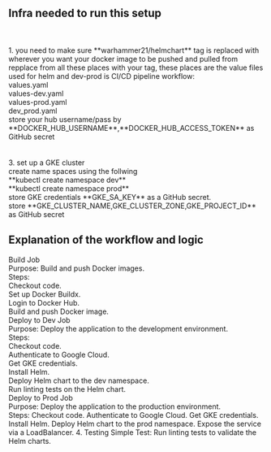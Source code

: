 ## Infra needed to run this setup
<br/>
<br/>
1. you need to make sure **warhammer21/helmchart** tag is replaced with wherever you want your docker image to be pushed and pulled from <br />
repplace from all these places with your tag, these places are the value files used for helm and dev-prod is CI/CD pipeline workflow: <br/>
values.yaml <br />
values-dev.yaml <br />
values-prod.yaml <br />
dev_prod.yaml <br />
store your hub username/pass by **DOCKER_HUB_USERNAME**,**DOCKER_HUB_ACCESS_TOKEN** as GitHub secret  <br />
<br/>
<br/>
3. set up a GKE cluster <br />
create name spaces using the follwing <br />
**kubectl create namespace dev** <br />
**kubectl create namespace prod** <br />
store GKE credentials **GKE_SA_KEY** as a GitHub secret. <br/>
store **GKE_CLUSTER_NAME,GKE_CLUSTER_ZONE,GKE_PROJECT_ID**  as GitHub secret

## Explanation of the workflow and logic 

Build Job <br />
Purpose: Build and push Docker images. <br />
Steps: <br />
Checkout code. <br />
Set up Docker Buildx. <br />
Login to Docker Hub. <br />
Build and push Docker image. <br />
Deploy to Dev Job <br />
Purpose: Deploy the application to the development environment. <br />
Steps: <br /> 
Checkout code. <br />
Authenticate to Google Cloud. <br />
Get GKE credentials. <br />
Install Helm. <br />
Deploy Helm chart to the dev namespace. <br />
Run linting tests on the Helm chart. <br />
Deploy to Prod Job <br /> 
Purpose: Deploy the application to the production environment.<br />
Steps: 
Checkout code.
Authenticate to Google Cloud.
Get GKE credentials.
Install Helm.
Deploy Helm chart to the prod namespace.
Expose the service via a LoadBalancer.
4. Testing
Simple Test: Run linting tests to validate the Helm charts.
